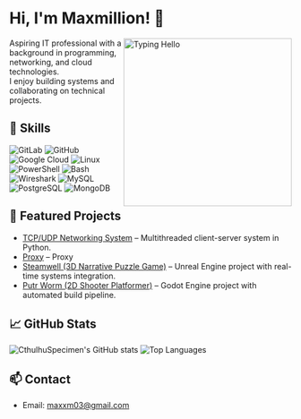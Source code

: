 # Hi, I'm Maxmillion! 👋

<img src="assets/GreetingGif.gif.gif" alt="Typing Hello" width="300" align="right" />

Aspiring IT professional with a background in programming, networking, and cloud technologies.  
I enjoy building systems and collaborating on technical projects.

## 🔧 Skills
![GitLab](https://img.shields.io/badge/-GitLab-E34F26?style=for-the-badge&logo=gitlab&logoColor=white)
![GitHub](https://img.shields.io/badge/-GitHub-181717?style=for-the-badge&logo=github&logoColor=white)
![Google Cloud](https://img.shields.io/badge/-Google%20Cloud-4285F4?style=for-the-badge&logo=googlecloud&logoColor=white)
![Linux](https://img.shields.io/badge/-Linux-FCC624?style=for-the-badge&logo=linux&logoColor=black)
![PowerShell](https://img.shields.io/badge/-PowerShell-0078D6?style=for-the-badge&logo=powershell&logoColor=white)
![Bash](https://img.shields.io/badge/-Bash-4EAA25?style=for-the-badge&logo=gnu-bash&logoColor=white)
![Wireshark](https://img.shields.io/badge/-Wireshark-1BA1E2?style=for-the-badge&logo=wireshark&logoColor=white)
![MySQL](https://img.shields.io/badge/-MySQL-4479A1?style=for-the-badge&logo=mysql&logoColor=white)
![PostgreSQL](https://img.shields.io/badge/-PostgreSQL-336791?style=for-the-badge&logo=postgresql&logoColor=white)
![MongoDB](https://img.shields.io/badge/-MongoDB-47A248?style=for-the-badge&logo=mongodb&logoColor=white)

## 📂 Featured Projects
- [TCP/UDP Networking System](https://github.com/CthulhuSpecimen/TCP-UDP-Client-Server) – Multithreaded client-server system in Python.
- [Proxy](https://github.com/CthulhuSpecimen/http_proxy) – Proxy
- [Steamwell (3D Narrative Puzzle Game)](https://github.com/CthulhuSpecimen/steamwell) – Unreal Engine project with real-time systems integration.
- [Putr Worm (2D Shooter Platformer)](https://github.com/CthulhuSpecimen/putr-worm) – Godot Engine project with automated build pipeline.

## 📈 GitHub Stats
![CthulhuSpecimen's GitHub stats](https://github-readme-stats.vercel.app/api?username=CthulhuSpecimen&show_icons=true&theme=radical)
![Top Languages](https://github-readme-stats.vercel.app/api/top-langs/?username=CthulhuSpecimen&layout=compact)

## 📫 Contact
- Email: maxxm03@gmail.com
